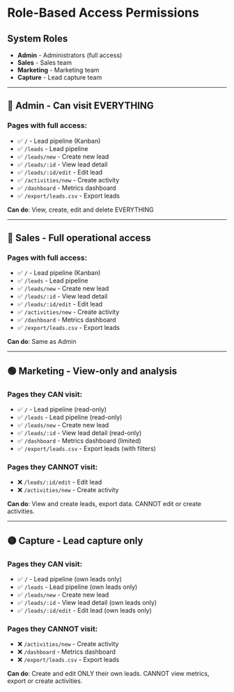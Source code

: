 # Role-Based Access Permissions

## System Roles

- **Admin** - Administrators (full access)
- **Sales** - Sales team
- **Marketing** - Marketing team
- **Capture** - Lead capture team

---

## 🔴 Admin - Can visit EVERYTHING

### Pages with full access:
- ✅ `/` - Lead pipeline (Kanban)
- ✅ `/leads` - Lead pipeline
- ✅ `/leads/new` - Create new lead
- ✅ `/leads/:id` - View lead detail
- ✅ `/leads/:id/edit` - Edit lead
- ✅ `/activities/new` - Create activity
- ✅ `/dashboard` - Metrics dashboard
- ✅ `/export/leads.csv` - Export leads

**Can do**: View, create, edit and delete EVERYTHING

---

## 🔵 Sales - Full operational access

### Pages with full access:
- ✅ `/` - Lead pipeline (Kanban)
- ✅ `/leads` - Lead pipeline
- ✅ `/leads/new` - Create new lead
- ✅ `/leads/:id` - View lead detail
- ✅ `/leads/:id/edit` - Edit lead
- ✅ `/activities/new` - Create activity
- ✅ `/dashboard` - Metrics dashboard
- ✅ `/export/leads.csv` - Export leads

**Can do**: Same as Admin

---

## 🟢 Marketing - View-only and analysis

### Pages they CAN visit:
- ✅ `/` - Lead pipeline (read-only)
- ✅ `/leads` - Lead pipeline (read-only)
- ✅ `/leads/new` - Create new lead
- ✅ `/leads/:id` - View lead detail (read-only)
- ✅ `/dashboard` - Metrics dashboard (limited)
- ✅ `/export/leads.csv` - Export leads (with filters)

### Pages they CANNOT visit:
- ❌ `/leads/:id/edit` - Edit lead
- ❌ `/activities/new` - Create activity

**Can do**: View and create leads, export data. CANNOT edit or create activities.

---

## 🟡 Capture - Lead capture only

### Pages they CAN visit:
- ✅ `/` - Lead pipeline (own leads only)
- ✅ `/leads` - Lead pipeline (own leads only)
- ✅ `/leads/new` - Create new lead
- ✅ `/leads/:id` - View lead detail (own leads only)
- ✅ `/leads/:id/edit` - Edit lead (own leads only)

### Pages they CANNOT visit:
- ❌ `/activities/new` - Create activity
- ❌ `/dashboard` - Metrics dashboard
- ❌ `/export/leads.csv` - Export leads

**Can do**: Create and edit ONLY their own leads. CANNOT view metrics, export or create activities.